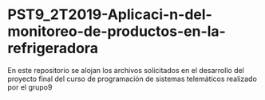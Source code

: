 # PST9_2T2019-Aplicaci-n-del-monitoreo-de-productos-en-la-refrigeradora
En este repositorio se alojan los archivos solicitados en el desarrollo del proyecto final del curso de programación de sistemas telemáticos realizado por el grupo9
